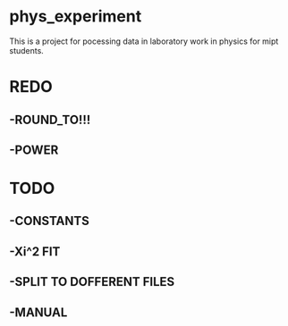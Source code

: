 # phys_experiment
This is a project for pocessing data in laboratory work in physics for mipt students.

# REDO
## -ROUND_TO!!! 
## -POWER
# TODO
## -CONSTANTS
## -Xi^2 FIT
## -SPLIT TO DOFFERENT FILES
## -MANUAL
